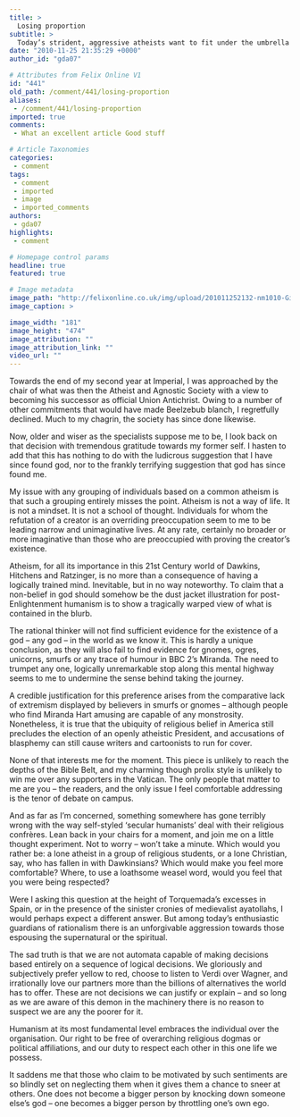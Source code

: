 ```yaml
---
title: >
  Losing proportion
subtitle: >
  Today’s strident, aggressive atheists want to fit under the umbrella of ‘secular humanism’ – but do they deserve to?
date: "2010-11-25 21:35:29 +0000"
author_id: "gda07"

# Attributes from Felix Online V1
id: "441"
old_path: /comment/441/losing-proportion
aliases:
 - /comment/441/losing-proportion
imported: true
comments:
 - What an excellent article Good stuff

# Article Taxonomies
categories:
 - comment
tags:
 - comment
 - imported
 - image
 - imported_comments
authors:
 - gda07
highlights:
 - comment

# Homepage control params
headline: true
featured: true

# Image metadata
image_path: "http://felixonline.co.uk/img/upload/201011252132-nm1010-GileadAm.jpg"
image_caption: >

image_width: "181"
image_height: "474"
image_attribution: ""
image_attribution_link: ""
video_url: ""
---
```


Towards the end of my second year at Imperial, I was approached by the chair of what was then the Atheist and Agnostic Society with a view to becoming his successor as official Union Antichrist. Owing to a number of other commitments that would have made Beelzebub blanch, I regretfully declined. Much to my chagrin, the society has since done likewise.

Now, older and wiser as the specialists suppose me to be, I look back on that decision with tremendous gratitude towards my former self. I hasten to add that this has nothing to do with the ludicrous suggestion that I have since found god, nor to the frankly terrifying suggestion that god has since found me.

My issue with any grouping of individuals based on a common atheism is that such a grouping entirely misses the point. Atheism is not a way of life. It is not a mindset. It is not a school of thought. Individuals for whom the refutation of a creator is an overriding preoccupation seem to me to be leading narrow and unimaginative lives. At any rate, certainly no broader or more imaginative than those who are preoccupied with proving the creator’s existence.

Atheism, for all its importance in this 21st Century world of Dawkins, Hitchens and Ratzinger, is no more than a consequence of having a logically trained mind. Inevitable, but in no way noteworthy. To claim that a non-belief in god should somehow be the dust jacket illustration for post-Enlightenment humanism is to show a tragically warped view of what is contained in the blurb.

The rational thinker will not find sufficient evidence for the existence of a god – any god – in the world as we know it. This is hardly a unique conclusion, as they will also fail to find evidence for gnomes, ogres, unicorns, smurfs or any trace of humour in BBC 2’s Miranda. The need to trumpet any one, logically unremarkable stop along this mental highway seems to me to undermine the sense behind taking the journey.

A credible justification for this preference arises from the comparative lack of extremism displayed by believers in smurfs or gnomes – although people who find Miranda Hart amusing are capable of any monstrosity. Nonetheless, it is true that the ubiquity of religious belief in America still precludes the election of an openly atheistic President, and accusations of blasphemy can still cause writers and cartoonists to run for cover.

None of that interests me for the moment. This piece is unlikely to reach the depths of the Bible Belt, and my charming though prolix style is unlikely to win me over any supporters in the Vatican. The only people that matter to me are you – the readers, and the only issue I feel comfortable addressing is the tenor of debate on campus.

And as far as I’m concerned, something somewhere has gone terribly wrong with the way self-styled ‘secular humanists’ deal with their religious confrères. Lean back in your chairs for a moment, and join me on a little thought experiment. Not to worry – won’t take a minute. Which would you rather be: a lone atheist in a group of religious students, or a lone Christian, say, who has fallen in with Dawkinsians? Which would make you feel more comfortable? Where, to use a loathsome weasel word, would you feel that you were being respected?

Were I asking this question at the height of Torquemada’s excesses in Spain, or in the presence of the sinister cronies of medievalist ayatollahs, I would perhaps expect a different answer. But among today’s enthusiastic guardians of rationalism there is an unforgivable aggression towards those espousing the supernatural or the spiritual.

The sad truth is that we are not automata capable of making decisions based entirely on a sequence of logical decisions. We gloriously and subjectively prefer yellow to red, choose to listen to Verdi over Wagner, and irrationally love our partners more than the billions of alternatives the world has to offer. These are not decisions we can justify or explain – and so long as we are aware of this demon in the machinery there is no reason to suspect we are any the poorer for it.

Humanism at its most fundamental level embraces the individual over the organisation. Our right to be free of overarching religious dogmas or political affiliations, and our duty to respect each other in this one life we possess.

It saddens me that those who claim to be motivated by such sentiments are so blindly set on neglecting them when it gives them a chance to sneer at others. One does not become a bigger person by knocking down someone else’s god – one becomes a bigger person by throttling one’s own ego.
